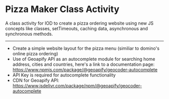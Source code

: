 # Pizza Maker Class Activity
A class activity for IOD to create a pizza ordering website using new JS concepts like classes, setTimeouts, caching data, asynchronous and synchronous methods.

---

- Create a simple website layout for the pizza menu (similiar to domino's online pizza ordering)
- Use of Geoapify API as an autocomplete module for searching home address, cities and countries, here's a link to a documentation page: https://www.npmjs.com/package/@geoapify/geocoder-autocomplete
- API Key is required for autocomplete functionality
- CDN for Geoapify API: https://www.jsdelivr.com/package/npm/@geoapify/geocoder-autocomplete